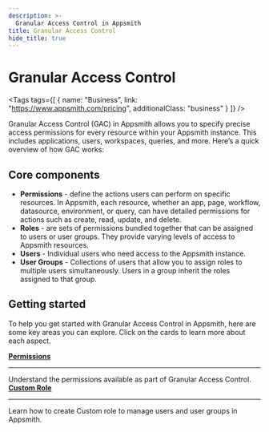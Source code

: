 ```yaml
---
description: >-
  Granular Access Control in Appsmith
title: Granular Access Control
hide_title: true
---
```

<!-- vale off -->

<div className="tag-wrapper">
 <h1>Granular Access Control</h1>

<Tags
tags={[
{ name: "Business", link: "https://www.appsmith.com/pricing", additionalClass: "business" }
]}
/>

</div>

<!-- vale on -->

Granular Access Control (GAC) in Appsmith allows you to specify precise access permissions for every resource within your Appsmith instance. This includes applications, users, workspaces, queries, and more. Here’s a quick overview of how GAC works:

  <ZoomImage
   src="/img/gac-overview.png" 
   alt="How Granular Access Control works in Appsmith"
   caption="How Granular Access Control works in Appsmith"
   />

## Core components

* **Permissions** - define the actions users can perform on specific resources. In Appsmith, each resource, whether an app, page, workflow, datasource, environment, or query, can have detailed permissions for actions such as create, read, update, and delete.
* **Roles** - are sets of permissions bundled together that can be assigned to users or user groups. They provide varying levels of access to Appsmith resources.
* **Users** - Individual users who need access to the Appsmith instance.
* **User Groups** - Collections of users that allow you to assign roles to multiple users simultaneously. Users in a group inherit the roles assigned to that group.

## Getting started

To help you get started with Granular Access Control in Appsmith, here are some key areas you can explore. Click on the cards to learn more about each aspect.

<div className="containerGridSampleApp">
   <div className="containerColumnSampleApp columnGrid column-one">
       <div className="containerCol">
            <a href="/advanced-concepts/granular-access-control/reference/permissions"><strong>Permissions</strong></a>
       </div>
       <hr/>
       <div className="containerDescription">
           Understand the permissions available as part of Granular Access Control.
       </div>
   </div>
   <div className="containerColumnSampleApp columnGrid column-two">
    <div className="containerCol">
           <a href="/advanced-concepts/granular-access-control/reference/custom-roles"><strong>Custom Role</strong></a>
       </div>
       <hr/>
       <div className="containerDescription">
           Learn how to create Custom role to manage users and user groups in Appsmith.
       </div>
   </div>
</div>

